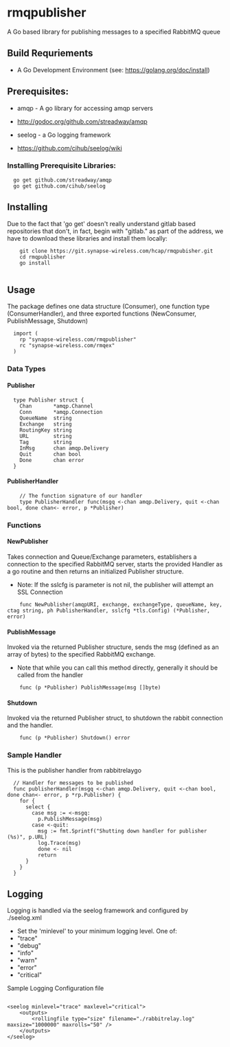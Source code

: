 # rmqpublisher
A Go based library for publishing messages to a specified RabbitMQ queue

## Build Requriements
 * A Go Development Environment (see: https://golang.org/doc/install)

## Prerequisites:

  * amqp - A go library for accessing amqp servers
   * http://godoc.org/github.com/streadway/amqp
 
 * seelog - a Go logging framework
  * https://github.com/cihub/seelog/wiki

### Installing Prerequisite Libraries:
```
  go get github.com/streadway/amqp
  go get github.com/cihub/seelog

```

## Installing 
Due to the fact that 'go get' doesn't really understand gitlab based repositories 
that don't, in fact, begin with "gitlab." as part of the address, we have to 
download these libraries and install them locally:

```
    git clone https://git.synapse-wireless.com/hcap/rmqpubisher.git
    cd rmqpublisher
    go install
    
```
 
## Usage
The package defines one data structure (Consumer), one function type (ConsumerHandler), and
three exported functions (NewConsumer, PublishMessage, Shutdown)

```
  import (
    rp "synapse-wireless.com/rmqpublisher"
    rc "synapse-wireless.com/rmqex"
  )
```

### Data Types

#### Publisher 

```
  type Publisher struct {
    Chan       *amqp.Channel
    Conn       *amqp.Connection
    QueueName  string
    Exchange   string
    RoutingKey string
    URL        string
    Tag        string
    InMsg      chan amqp.Delivery
    Quit       chan bool
    Done       chan error
  }
```

#### PublisherHandler

```
    // The function signature of our handler
    type PublisherHandler func(msgq <-chan amqp.Delivery, quit <-chan bool, done chan<- error, p *Publisher)
```

### Functions

#### NewPublisher
Takes connection and Queue/Exchange parameters, establishers a connection to 
the specified RabbitMQ server, starts the provided Handler as a go routine and
then returns an initialized Publisher structure.

 * Note: If the sslcfg is parameter is not nil, the publisher will attempt an SSL Connection

```  
    func NewPublisher(amqpURI, exchange, exchangeType, queueName, key, ctag string, ph PublisherHandler, sslcfg *tls.Config) (*Publisher, error)
```

#### PublishMessage
Invoked via the returned Publisher structure, sends the msg (defined as an array of bytes)
to the specified RabbitMQ exchange.

 * Note that while you can call this method directly, generally it should be called
 from the handler

```
    func (p *Publisher) PublishMessage(msg []byte)
```

#### Shutdown
Invoked via the returned Publisher struct, to shutdown the rabbit connection  and the handler.

```
    func (p *Publisher) Shutdown() error
```

### Sample Handler
This is the publisher handler from rabbitrelaygo
```
  // Handler for messages to be published
  func publisherHandler(msgq <-chan amqp.Delivery, quit <-chan bool, done chan<- error, p *rp.Publisher) {
    for {
      select {
        case msg := <-msgq:
          p.PublishMessage(msg)
        case <-quit:
          msg := fmt.Sprintf("Shutting down handler for publisher (%s)", p.URL)
          log.Trace(msg)
          done <- nil
          return
      }
    }
  }
```

## Logging
Logging is handled via the seelog framework and configured by ./seelog.xml

 * Set the 'minlevel' to your minimum logging level.  One of:
  * "trace"
  * "debug"
  * "info"
  * "warn"
  * "error"
  * "critical"


Sample Logging Configuration file

```

<seelog minlevel="trace" maxlevel="critical">
    <outputs>
        <rollingfile type="size" filename="./rabbitrelay.log" maxsize="1000000" maxrolls="50" />
    </outputs>
</seelog>

```
